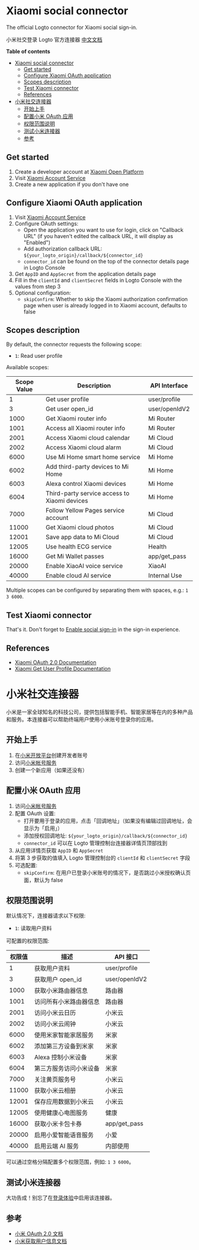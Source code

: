 # Xiaomi social connector

The official Logto connector for Xiaomi social sign-in.

小米社交登录 Logto 官方连接器 [中文文档](#小米社交连接器)

**Table of contents**

- [Xiaomi social connector](#xiaomi-social-connector)
  - [Get started](#get-started)
  - [Configure Xiaomi OAuth application](#configure-xiaomi-oauth-application)
  - [Scopes description](#scopes-description)
  - [Test Xiaomi connector](#test-xiaomi-connector)
  - [References](#references)
- [小米社交连接器](#小米社交连接器)
  - [开始上手](#开始上手)
  - [配置小米 OAuth 应用](#配置小米-oauth-应用)
  - [权限范围说明](#权限范围说明)
  - [测试小米连接器](#测试小米连接器)
  - [参考](#参考)

## Get started

1. Create a developer account at [Xiaomi Open Platform](https://dev.mi.com/)
2. Visit [Xiaomi Account Service](https://dev.mi.com/passport/oauth2/applist)
3. Create a new application if you don't have one

## Configure Xiaomi OAuth application

1. Visit [Xiaomi Account Service](https://dev.mi.com/passport/oauth2/applist)
2. Configure OAuth settings:
   - Open the application you want to use for login, click on "Callback URL" (if you haven't edited the callback URL, it will display as "Enabled")
   - Add authorization callback URL: `${your_logto_origin}/callback/${connector_id}`
   - `connector_id` can be found on the top of the connector details page in Logto Console
3. Get `AppID` and `AppSecret` from the application details page
5. Fill in the `clientId` and `clientSecret` fields in Logto Console with the values from step 3
6. Optional configuration:
   - `skipConfirm`: Whether to skip the Xiaomi authorization confirmation page when user is already logged in to Xiaomi account, defaults to false

## Scopes description

By default, the connector requests the following scope:

- `1`: Read user profile

Available scopes:

| Scope Value | Description | API Interface |
|-------------|-------------|---------------|
| 1 | Get user profile | user/profile |
| 3 | Get user open_id | user/openIdV2 |
| 1000 | Get Xiaomi router info | Mi Router |
| 1001 | Access all Xiaomi router info | Mi Router |
| 2001 | Access Xiaomi cloud calendar | Mi Cloud |
| 2002 | Access Xiaomi cloud alarm | Mi Cloud |
| 6000 | Use Mi Home smart home service | Mi Home |
| 6002 | Add third-party devices to Mi Home | Mi Home |
| 6003 | Alexa control Xiaomi devices | Mi Home |
| 6004 | Third-party service access to Xiaomi devices | Mi Home |
| 7000 | Follow Yellow Pages service account | Mi Cloud |
| 11000 | Get Xiaomi cloud photos | Mi Cloud |
| 12001 | Save app data to Mi Cloud | Mi Cloud |
| 12005 | Use health ECG service | Health |
| 16000 | Get Mi Wallet passes | app/get_pass |
| 20000 | Enable XiaoAI voice service | XiaoAI |
| 40000 | Enable cloud AI service | Internal Use |

Multiple scopes can be configured by separating them with spaces, e.g.: `1 3 6000`.

## Test Xiaomi connector

That's it. Don't forget to [Enable social sign-in](https://docs.logto.io/connectors/social-connectors#enable-social-sign-in) in the sign-in experience.

## References

- [Xiaomi OAuth 2.0 Documentation](https://dev.mi.com/xiaomihyperos/documentation/detail?pId=1708)
- [Xiaomi Get User Profile Documentation](https://dev.mi.com/xiaomihyperos/documentation/detail?pId=1517)

# 小米社交连接器

小米是一家全球知名的科技公司，提供包括智能手机、智能家居等在内的多种产品和服务。本连接器可以帮助终端用户使用小米账号登录你的应用。

## 开始上手

1. 在[小米开放平台](https://dev.mi.com/)创建开发者账号
2. 访问[小米帐号服务](https://dev.mi.com/passport/oauth2/applist)
3. 创建一个新应用（如果还没有）

## 配置小米 OAuth 应用

1. 访问[小米帐号服务](https://dev.mi.com/passport/oauth2/applist)
2. 配置 OAuth 设置:
   - 打开要用于登录的应用，点击「回调地址」（如果没有编辑过回调地址，会显示为「启用」）
   - 添加授权回调地址: `${your_logto_origin}/callback/${connector_id}`
   - `connector_id` 可以在 Logto 管理控制台连接器详情页顶部找到
3. 从应用详情页获取 `AppID` 和 `AppSecret`
4. 将第 3 步获取的值填入 Logto 管理控制台的 `clientId` 和 `clientSecret` 字段
5. 可选配置:
   - `skipConfirm`: 在用户已登录小米账号的情况下，是否跳过小米授权确认页面，默认为 false

## 权限范围说明

默认情况下，连接器请求以下权限:

- `1`: 读取用户资料

可配置的权限范围:

| 权限值 | 描述 | API 接口 |
|-------|------|----------|
| 1 | 获取用户资料 | user/profile |
| 3 | 获取用户 open_id | user/openIdV2 |
| 1000 | 获取小米路由器信息 | 路由器 |
| 1001 | 访问所有小米路由器信息 | 路由器 |
| 2001 | 访问小米云日历 | 小米云 |
| 2002 | 访问小米云闹钟 | 小米云 |
| 6000 | 使用米家智能家居服务 | 米家 |
| 6002 | 添加第三方设备到米家 | 米家 |
| 6003 | Alexa 控制小米设备 | 米家 |
| 6004 | 第三方服务访问小米设备 | 米家 |
| 7000 | 关注黄页服务号 | 小米云 |
| 11000 | 获取小米云相册 | 小米云 |
| 12001 | 保存应用数据到小米云 | 小米云 |
| 12005 | 使用健康心电图服务 | 健康 |
| 16000 | 获取小米卡包卡券 | app/get_pass |
| 20000 | 启用小爱智能语音服务 | 小爱 |
| 40000 | 启用云端 AI 服务 | 内部使用 |

可以通过空格分隔配置多个权限范围，例如: `1 3 6000`。

## 测试小米连接器

大功告成！别忘了在[登录体验](https://docs.logto.io/zh-CN/connectors/social-connectors#enable-social-sign-in)中启用该连接器。

## 参考

- [小米 OAuth 2.0 文档](https://dev.mi.com/xiaomihyperos/documentation/detail?pId=1708)
- [小米获取用户信息文档](https://dev.mi.com/xiaomihyperos/documentation/detail?pId=1517)
